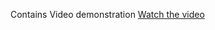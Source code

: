Contains Video demonstration
[Watch the video](https://drive.google.com/file/d/1mb6upLhyXk0KmHn2mUfBXfZDxu6QzRsf/view?usp=drivesdk)
